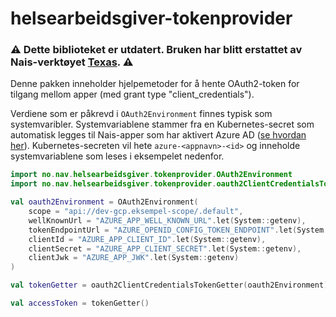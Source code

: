# helsearbeidsgiver-tokenprovider

### ⚠️ **Dette biblioteket er utdatert. Bruken har blitt erstattet av Nais-verktøyet [Texas](https://doc.nav.cloud.nais.io/auth/explanations/#texas).** ⚠️

Denne pakken inneholder hjelpemetoder for å hente OAuth2-token for tilgang mellom apper (med grant type "client_credentials").

Verdiene som er påkrevd i `OAuth2Environment` finnes typisk som systemvaribler.
Systemvariablene stammer fra en Kubernetes-secret som automatisk legges til Nais-apper som har aktivert Azure AD
([se hvordan her](https://doc.nav.cloud.nais.io/reference/application-spec/?h=azure#azureapplicationenabled)).
Kubernetes-secreten vil hete `azure-<appnavn>-<id>` og inneholde systemvariablene som leses i eksempelet nedenfor.

```kt
import no.nav.helsearbeidsgiver.tokenprovider.OAuth2Environment
import no.nav.helsearbeidsgiver.tokenprovider.oauth2ClientCredentialsTokenGetter

val oauth2Environment = OAuth2Environment(
    scope = "api://dev-gcp.eksempel-scope/.default",
    wellKnownUrl = "AZURE_APP_WELL_KNOWN_URL".let(System::getenv),
    tokenEndpointUrl = "AZURE_OPENID_CONFIG_TOKEN_ENDPOINT".let(System::getenv),
    clientId = "AZURE_APP_CLIENT_ID".let(System::getenv),
    clientSecret = "AZURE_APP_CLIENT_SECRET".let(System::getenv),
    clientJwk = "AZURE_APP_JWK".let(System::getenv)
)

val tokenGetter = oauth2ClientCredentialsTokenGetter(oauth2Environment)

val accessToken = tokenGetter()
```
